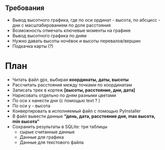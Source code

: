 ## Требования

* Вывод высотного графика, где по оси ординат - высота, по абсцисс - дни с масштабированием по доле расстояния
* Возможность отмечать ключевые моменты на графике
* Вывод высотного графика по дням
* Нужно давать высоты ночёвок и высоты перевалов/вершин
* Подкачка карты (?)

# План

* Читать файл gpx, выбирая **координаты, даты, высоты**
* Рассчитать расстояния между точками по координатам
* Записать трек в кортеж **[высоты, расстояние, дни, дата]**
* Нарисовать отдельно по дням разными цветами
* По оси x нанести дни (с помощью text ? )
* По оси y - высота
* Конвертировать в исполняемый файл с помощью PyInstaller 
* В файл вывести данные **“день, дата, расстояние дня, max высота, min высота”**
* Сохранить результаты в SQLite: три таблицы
  + сырые считанные данные
  + Данные для графика
  + Данные для текстового файла

